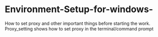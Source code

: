 # Environment-Setup-for-windows-
How to set proxy and other important things before starting the work.
Proxy_setting shows how to set proxy in the terminal/command prompt 
